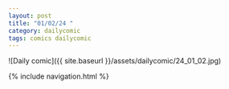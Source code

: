 ```yaml
---
layout: post
title: "01/02/24 "
category: dailycomic
tags: comics dailycomic
---
```

![Daily comic]({{ site.baseurl }}/assets/dailycomic/24_01_02.jpg)

{% include navigation.html %}


